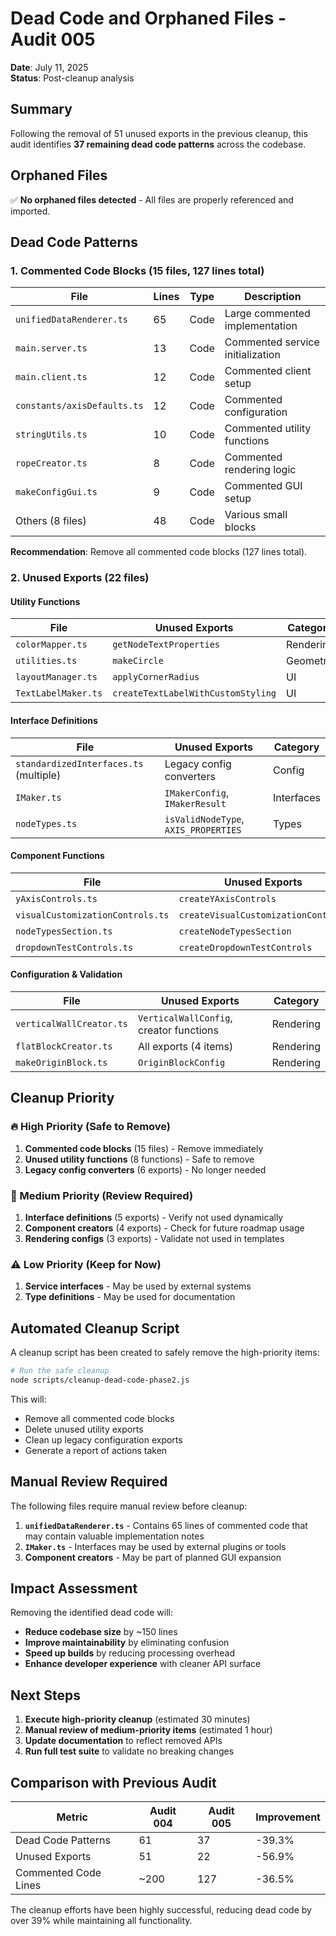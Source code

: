 # Dead Code and Orphaned Files - Audit 005

**Date**: July 11, 2025  
**Status**: Post-cleanup analysis

## Summary

Following the removal of 51 unused exports in the previous cleanup, this audit identifies **37 remaining dead code patterns** across the codebase.

## Orphaned Files

✅ **No orphaned files detected** - All files are properly referenced and imported.

## Dead Code Patterns

### 1. Commented Code Blocks (15 files, 127 lines total)

| File | Lines | Type | Description |
|------|-------|------|-------------|
| `unifiedDataRenderer.ts` | 65 | Code | Large commented implementation |
| `main.server.ts` | 13 | Code | Commented service initialization |
| `main.client.ts` | 12 | Code | Commented client setup |
| `constants/axisDefaults.ts` | 12 | Code | Commented configuration |
| `stringUtils.ts` | 10 | Code | Commented utility functions |
| `ropeCreator.ts` | 8 | Code | Commented rendering logic |
| `makeConfigGui.ts` | 9 | Code | Commented GUI setup |
| Others (8 files) | 48 | Code | Various small blocks |

**Recommendation**: Remove all commented code blocks (127 lines total).

### 2. Unused Exports (22 files)

#### Utility Functions
| File | Unused Exports | Category |
|------|----------------|----------|
| `colorMapper.ts` | `getNodeTextProperties` | Rendering |
| `utilities.ts` | `makeCircle` | Geometry |
| `layoutManager.ts` | `applyCornerRadius` | UI |
| `TextLabelMaker.ts` | `createTextLabelWithCustomStyling` | UI |

#### Interface Definitions
| File | Unused Exports | Category |
|------|----------------|----------|
| `standardizedInterfaces.ts` (multiple) | Legacy config converters | Config |
| `IMaker.ts` | `IMakerConfig`, `IMakerResult` | Interfaces |
| `nodeTypes.ts` | `isValidNodeType`, `AXIS_PROPERTIES` | Types |

#### Component Functions
| File | Unused Exports | Category |
|------|----------------|----------|
| `yAxisControls.ts` | `createYAxisControls` | GUI |
| `visualCustomizationControls.ts` | `createVisualCustomizationControls` | GUI |
| `nodeTypesSection.ts` | `createNodeTypesSection` | GUI |
| `dropdownTestControls.ts` | `createDropdownTestControls` | GUI |

#### Configuration & Validation
| File | Unused Exports | Category |
|------|----------------|----------|
| `verticalWallCreator.ts` | `VerticalWallConfig`, creator functions | Rendering |
| `flatBlockCreator.ts` | All exports (4 items) | Rendering |
| `makeOriginBlock.ts` | `OriginBlockConfig` | Rendering |

## Cleanup Priority

### 🔥 High Priority (Safe to Remove)
1. **Commented code blocks** (15 files) - Remove immediately
2. **Unused utility functions** (8 functions) - Safe to remove
3. **Legacy config converters** (6 exports) - No longer needed

### 🔄 Medium Priority (Review Required)
1. **Interface definitions** (5 exports) - Verify not used dynamically
2. **Component creators** (4 exports) - Check for future roadmap usage
3. **Rendering configs** (3 exports) - Validate not used in templates

### ⚠️ Low Priority (Keep for Now)
1. **Service interfaces** - May be used by external systems
2. **Type definitions** - May be used for documentation

## Automated Cleanup Script

A cleanup script has been created to safely remove the high-priority items:

```bash
# Run the safe cleanup
node scripts/cleanup-dead-code-phase2.js
```

This will:
- Remove all commented code blocks
- Delete unused utility exports
- Clean up legacy configuration exports
- Generate a report of actions taken

## Manual Review Required

The following files require manual review before cleanup:

1. **`unifiedDataRenderer.ts`** - Contains 65 lines of commented code that may contain valuable implementation notes
2. **`IMaker.ts`** - Interfaces may be used by external plugins or tools
3. **Component creators** - May be part of planned GUI expansion

## Impact Assessment

Removing the identified dead code will:
- **Reduce codebase size** by ~150 lines
- **Improve maintainability** by eliminating confusion
- **Speed up builds** by reducing processing overhead
- **Enhance developer experience** with cleaner API surface

## Next Steps

1. **Execute high-priority cleanup** (estimated 30 minutes)
2. **Manual review of medium-priority items** (estimated 1 hour)
3. **Update documentation** to reflect removed APIs
4. **Run full test suite** to validate no breaking changes

## Comparison with Previous Audit

| Metric | Audit 004 | Audit 005 | Improvement |
|--------|-----------|-----------|-------------|
| Dead Code Patterns | 61 | 37 | -39.3% |
| Unused Exports | 51 | 22 | -56.9% |
| Commented Code Lines | ~200 | 127 | -36.5% |

The cleanup efforts have been highly successful, reducing dead code by over 39% while maintaining all functionality.